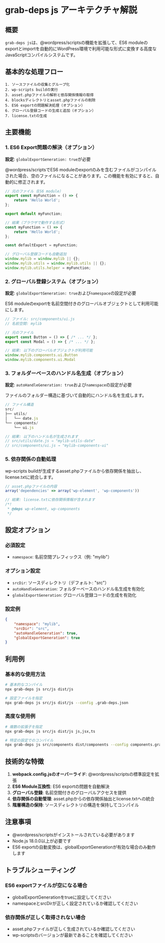 # grab-deps js アーキテクチャ解説

## 概要

`grab-deps js`は、@wordpress/scriptsの機能を拡張して、ES6 moduleのexportとimportを自動的にWordPress環境で利用可能な形式に変換する高度なJavaScriptコンパイルシステムです。

## 基本的な処理フロー

```
1. ソースファイルの収集とグループ化
2. wp-scripts buildの実行
3. asset.phpファイルの解析と依存関係情報の取得
4. blocksディレクトリとasset.phpファイルの削除
5. ES6 exportの問題解決処理（オプション）
6. グローバル登録コードの生成と追加（オプション）
7. license.txtの生成
```

## 主要機能

### 1. ES6 Export問題の解決（オプション）

**設定**: `globalExportGeneration: true`が必要

@wordpress/scriptsでES6 moduleのexportのみを含むファイルがコンパイルされた場合、空のファイルになることがあります。この機能を有効にすると、自動的に修正されます。

```javascript
// 元のファイル（ES6 module）
export const myFunction = () => {
    return 'Hello World';
};

export default myFunction;

// 結果（ブラウザで動作する形式）
const myFunction = () => {
    return 'Hello World';
};

const defaultExport = myFunction;

// グローバル登録コードも自動追加
window.mylib = window.mylib || {};
window.mylib.utils = window.mylib.utils || {};
window.mylib.utils.helper = myFunction;
```

### 2. グローバル登録システム（オプション）

**設定**: `globalExportGeneration: true`および`namespace`の設定が必要

ES6 moduleのexportを名前空間付きのグローバルオブジェクトとして利用可能にします。

```javascript
// ファイル: src/components/ui.js
// 名前空間: mylib

// 元のファイル
export const Button = () => { /* ... */ };
export const Modal = () => { /* ... */ };

// 結果: 以下のグローバルオブジェクトが利用可能
window.mylib.components.ui.Button
window.mylib.components.ui.Modal
```

### 3. フォルダーベースのハンドル名生成（オプション）

**設定**: `autoHandleGeneration: true`および`namespace`の設定が必要

ファイルのフォルダー構造に基づいて自動的にハンドル名を生成します。

```javascript
// ファイル構造
src/
├── utils/
│   └── date.js
└── components/
    └── ui.js

// 結果: 以下のハンドル名が生成されます
// src/utils/date.js → "mylib-utils-date"
// src/components/ui.js → "mylib-components-ui"
```

### 5. 依存関係の自動処理

wp-scripts buildが生成するasset.phpファイルから依存関係を抽出し、license.txtに統合します。

```javascript
// asset.phpファイルの内容
array('dependencies' => array('wp-element', 'wp-components'))

// 結果: license.txtに依存関係情報が含まれます
/*!
 * @deps wp-element, wp-components
 */
```

## 設定オプション

### 必須設定
- `namespace`: 名前空間プレフィックス（例: "mylib"）

### オプション設定
- `srcDir`: ソースディレクトリ（デフォルト: "src"）
- `autoHandleGeneration`: フォルダーベースのハンドル名生成を有効化
- `globalExportGeneration`: グローバル登録コードの生成を有効化

### 設定例

```json
{
    "namespace": "mylib",
    "srcDir": "src",
    "autoHandleGeneration": true,
    "globalExportGeneration": true
}
```

## 利用例

### 基本的な使用方法
```bash
# 基本的なコンパイル
npx grab-deps js src/js dist/js

# 設定ファイルを指定
npx grab-deps js src/js dist/js --config .grab-deps.json
```

### 高度な使用例
```bash
# 複数の拡張子を指定
npx grab-deps js src/js dist/js js,jsx,ts

# 特定の設定でのコンパイル
npx grab-deps js src/components dist/components --config components.grab-deps.json
```

## 技術的な特徴

1. **webpack.config.jsのオーバーライド**: @wordpress/scriptsの標準設定を拡張
2. **ES6 Module互換性**: ES6 exportの問題を自動解決
3. **グローバル登録**: 名前空間付きのグローバルアクセスを提供
4. **依存関係の自動管理**: asset.phpからの依存関係抽出とlicense.txtへの統合
5. **階層構造の保持**: ソースディレクトリの構造を保持してコンパイル

## 注意事項

- @wordpress/scriptsがインストールされている必要があります
- Node.js 18.0.0以上が必要です
- ES6 exportの自動変換は、globalExportGenerationが有効な場合のみ動作します

## トラブルシューティング

### ES6 exportファイルが空になる場合
- globalExportGenerationをtrueに設定してください
- namespaceとsrcDirが正しく設定されているか確認してください

### 依存関係が正しく取得されない場合
- asset.phpファイルが正しく生成されているか確認してください
- wp-scriptsのバージョンが最新であることを確認してください

